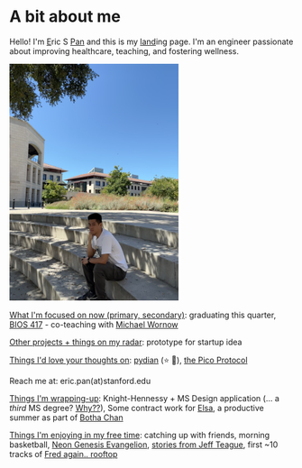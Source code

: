 # A bit about me

Hello! I'm <u>E</u>ric S <u>Pan</u> and this is my <u>land</u>ing page. I'm an engineer passionate about improving healthcare, teaching, and fostering wellness.

<img src="/images/Me@FavThinkingSpot.jpeg" title="Me, sitting at my favorite thinking spot. Photo by mom! Stanford CA, circa Summer 2024" alt="Me, sitting at my favorite thinking spot. Photo by mom! Stanford CA, circa Summer 2024" height="420rem" width="300rem"></img>

<u>What I'm focused on now (primary, secondary)</u>: graduating this quarter, [BIOS 417](https://explorecourses.stanford.edu/m_search?filter-coursestatus-Active=on&page=0&catalog=&q=BIOS+417) - co-teaching with [Michael Wornow](https://michaelwornow.net/)

<u>Other projects + things on my radar</u>: prototype for startup idea

<u>Things I'd love your thoughts on</u>: [pydian](https://github.com/ericpan64/pydian) (⭐️ 🙏), [the Pico Protocol](https://docs.google.com/presentation/d/1Nh9rKV58ZrMPNwecg8crO_W56ZOySID3/edit?usp=sharing&ouid=108978819231638632466&rtpof=true&sd=true)

Reach me at: eric.pan(at)stanford.edu

<u>Things I'm wrapping-up</u>:  Knight-Hennessy + MS Design application (... a _third_ MS degree? [Why??](/essays/2024-8_MS-Design-SOP)), Some contract work for [Elsa](https://www.elsafertility.com/), a productive summer as part of [Botha Chan](https://www.gsb.stanford.edu/experience/learning/entrepreneurship/beyond-classroom/botha-chan-innovation/awardees)

<u>Things I'm enjoying in my free time</u>: catching up with friends, morning basketball, [Neon Genesis Evangelion](https://en.wikipedia.org/wiki/Neon_Genesis_Evangelion), [stories from Jeff Teague](https://youtube.com/shorts/sD7kPv_OkbI?si=aIIHibpLz6SZVaJ1), first ~10 tracks of [Fred again.. rooftop](https://youtu.be/6MAzUT1YhWE?si=mhQFwoDb0zhRtyJn)
